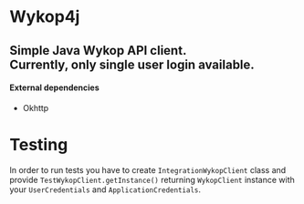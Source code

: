 # Wykop4j
Simple Java Wykop API client.<br>
Currently, only single user login available.
---
#### External dependencies
* Okhttp
# Testing
In order to run tests you have to create `IntegrationWykopClient` class and provide `TestWykopClient.getInstance()`
returning `WykopClient` instance with your `UserCredentials` and `ApplicationCredentials`.

